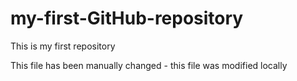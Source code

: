 # my-first-GitHub-repository
This is my first repository 

This file has been manually changed - this file was modified locally
